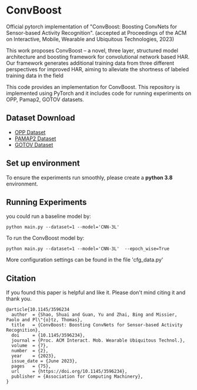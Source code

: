 # ConvBoost

Official pytorch implementation of "ConvBoost: Boosting ConvNets for Sensor-based Activity Recognition". (accepted at Proceedings of the ACM on Interactive, Mobile, Wearable and Ubiquitous Technologies, 2023)

This work proposes ConvBoost – a novel, three layer, structured model architecture and boosting framework for convolutional network based HAR. Our framework generates additional training data from three different perspectives for improved HAR, aiming to alleviate the shortness of labeled training data in the field

This code provides an implementation for ConvBoost. This repository is implemented using PyTorch and it includes code for running experiments on OPP, Pamap2, GOTOV datasets.

## Dataset Download
* [OPP Dataset](https://drive.google.com/drive/folders/1X0PHkBXWP3Td08kxwAxNBOlFjeBZkjlv?usp=sharing)
* [PAMAP2 Dataset](https://drive.google.com/drive/folders/1X0PHkBXWP3Td08kxwAxNBOlFjeBZkjlv?usp=sharing)
* [GOTOV Dataset](https://data.4tu.nl/articles/dataset/GOTOV_Human_Physical_Activity_and_Energy_Expenditure_Dataset_on_Older_Individuals/12716081)

## Set up environment
To ensure the experiments run smoothly, please create a **python 3.8** environment.

## Running Experiments
you could run a baseline model by:

    python main.py --dataset=1 --model='CNN-3L'

To run the ConvBoost model by:

    python main.py --dataset=1 --model='CNN-3L'  --epoch_wise=True

More configuration settings can be found in the file 'cfg_data.py'

## Citation
If you found this paper is helpful and like it. Please don't mind citing it and thank you.
```
@article{10.1145/3596234
  author  = {Shao, Shuai and Guan, Yu and Zhai, Bing and Missier, Paolo and Pl\"{o}tz, Thomas},
  title   = {ConvBoost: Boosting ConvNets for Sensor-based Activity Recognition},
  doi     = {10.1145/3596234},
  journal = {Proc. ACM Interact. Mob. Wearable Ubiquitous Technol.},
  volume  = {7},
  number  = {2},
  year    = {2023},
  issue_date = {June 2023},
  pages   = {75},
  url     = {https://doi.org/10.1145/3596234},
  publisher = {Association for Computing Machinery},
}

```
